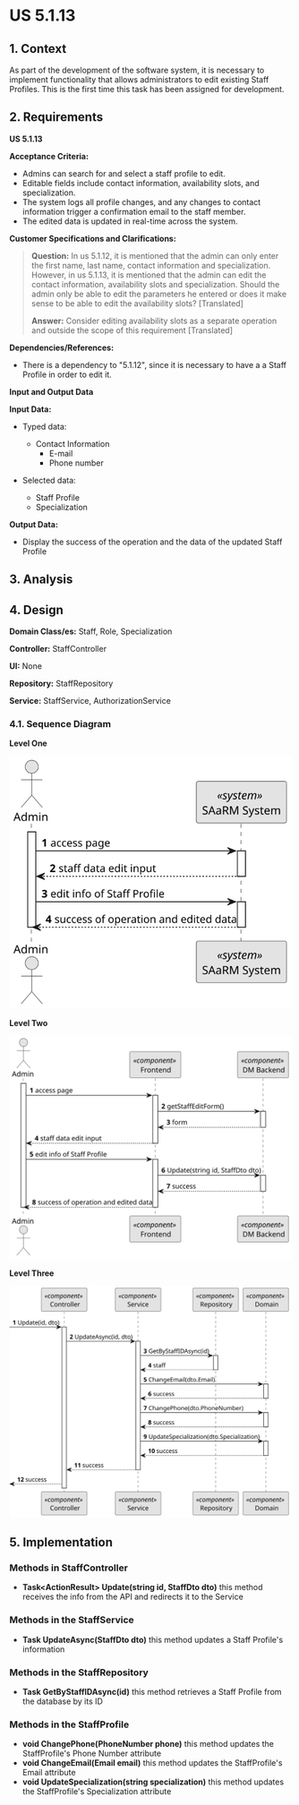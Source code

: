# US 5.1.13


## 1. Context

As part of the development of the software system, it is necessary to implement functionality that allows administrators to edit existing Staff Profiles. This is the first time this task has been assigned for development.

## 2. Requirements

**US 5.1.13** 

**Acceptance Criteria:** 

- Admins can search for and select a staff profile to edit.
- Editable fields include contact information, availability slots, and specialization.
- The system logs all profile changes, and any changes to contact information trigger a confirmation email to the staff member.
- The edited data is updated in real-time across the system.

**Customer Specifications and Clarifications:**

> **Question:** In us 5.1.12, it is mentioned that the admin can only enter the first name, last name, contact information and specialization. However, in us 5.1.13, it is mentioned that the admin can edit the contact information, availability slots and specialization. Should the admin only be able to edit the parameters he entered or does it make sense to be able to edit the availability slots? [Translated]
>
> **Answer:** Consider editing availability slots as a separate operation and outside the scope of this requirement [Translated]


**Dependencies/References:**

* There is a dependency to "5.1.12", since it is necessary to have a a Staff Profile in order to edit it.

**Input and Output Data**

**Input Data:**

* Typed data:
    * Contact Information
        * E-mail
        * Phone number


* Selected data:
    * Staff Profile
    * Specialization


**Output Data:**
* Display the success of the operation and the data of the updated Staff Profile

## 3. Analysis


## 4. Design


**Domain Class/es:** Staff, Role, Specialization

**Controller:** StaffController

**UI:** None

**Repository:**	StaffRepository

**Service:** StaffService, AuthorizationService



### 4.1. Sequence Diagram

**Level One**

![Level One](level_one.svg "Level One")

**Level Two**

![Level Two](level_two.svg "Level Two")

**Level Three**

![Level Three](level_three.svg "Level Three")






## 5. Implementation

### Methods in StaffController
* **Task<ActionResult<StaffDto>> Update(string id, StaffDto dto)**  this method receives the info from the API and redirects it to the Service

### Methods in the StaffService
* **Task<StaffDto> UpdateAsync(StaffDto dto)** this method updates a Staff Profile's information

### Methods in the StaffRepository
* **Task<StaffProfile> GetByStaffIDAsync(id)** this method retrieves a Staff Profile from the database by its ID

### Methods in the StaffProfile

* **void ChangePhone(PhoneNumber phone)** this method updates the StaffProfile's Phone Number attribute
* **void ChangeEmail(Email email)** this method updates the StaffProfile's Email attribute
* **void UpdateSpecialization(string specialization)** this method updates the StaffProfile's Specialization attribute

